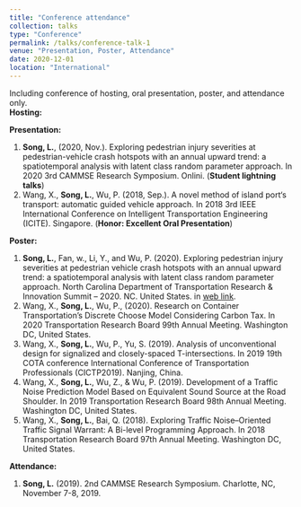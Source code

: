 ```yaml
---
title: "Conference attendance"
collection: talks
type: "Conference"
permalink: /talks/conference-talk-1
venue: "Presentation, Poster, Attendance"
date: 2020-12-01
location: "International"
---
```

Including conference of hosting, oral presentation, poster, and attendance only.<br>
**Hosting:** <br>

**Presentation:** <br>
1.  **Song, L.**, (2020, Nov.). Exploring pedestrian injury severities at pedestrian-vehicle crash hotspots with an annual upward trend: a spatiotemporal analysis with latent class random parameter approach. In 2020 3rd CAMMSE Research Symposium. Onlini. (**Student lightning talks**)
1. Wang, X., **Song, L.**, Wu, P. (2018, Sep.). A novel method of island port‘s transport: automatic guided vehicle approach. In 2018 3rd IEEE International Conference on Intelligent Transportation Engineering (ICITE). Singapore. (**Honor: Excellent Oral Presentation**)

**Poster:**<br>
1. **Song, L.**, Fan, w., Li, Y., and Wu, P. (2020). Exploring pedestrian injury severities at pedestrian vehicle crash hotspots with an annual upward trend: a spatiotemporal analysis with latent class random parameter approach. North Carolina Department of Transportation Research & Innovation Summit – 2020. NC. United States. in [web link](https://www.hsrc.unc.edu/ncdot-ri-summit/virtual-poster-gallery/song-uncc/).
1. Wang, X., **Song, L.**, Wu, P., (2020). Research on Container Transportation’s Discrete Choose Model Considering Carbon Tax. In 2020 Transportation Research Board 99th Annual Meeting. Washington DC, United States.
1. Wang, X., **Song, L.**, Wu, P., Yu, S. (2019). Analysis of unconventional design for signalized and closely-spaced T-intersections. In 2019 19th COTA conference International Conference of Transportation Professionals (CICTP2019). Nanjing, China.
1. Wang, X., **Song, L.**, Wu, Z., & Wu, P. (2019). Development of a Traffic Noise Prediction Model Based on Equivalent Sound Source at the Road Shoulder. In 2019 Transportation Research Board 98th Annual Meeting.  Washington DC, United States.
1. Wang, X., **Song, L.**, Bai, Q. (2018). Exploring Traffic Noise–Oriented Traffic Signal Warrant: A Bi-level Programming Approach. In 2018 Transportation Research Board 97th Annual Meeting.  Washington DC, United States.

**Attendance:**
1. **Song, L.** (2019). 2nd CAMMSE Research Symposium. Charlotte, NC, November 7-8, 2019.
